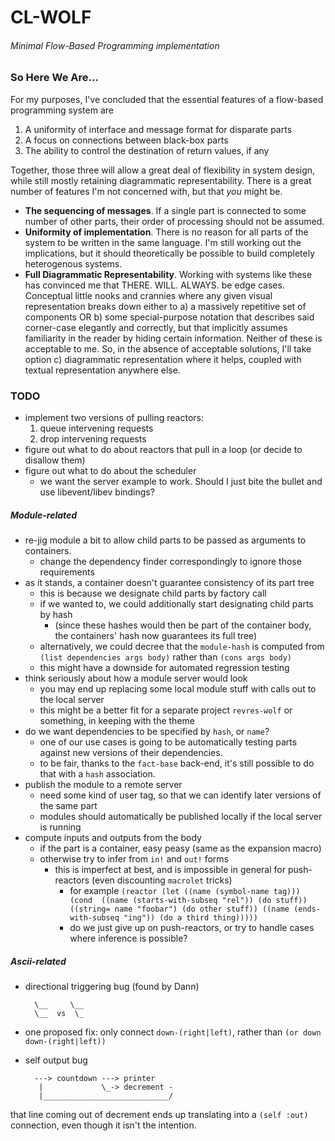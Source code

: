 # CL-WOLF
###### Minimal Flow-Based Programming implementation

### So Here We Are...

For my purposes, I've concluded that the essential features of a flow-based programming system are

1. A uniformity of interface and message format for disparate parts
2. A focus on connections between black-box parts
3. The ability to control the destination of return values, if any

Together, those three will allow a great deal of flexibility in system design, while still mostly retaining diagrammatic representability. There is a great number of features I'm not concerned with, but that _you_ might be.

- **The sequencing of messages**. If a single part is connected to some number of other parts, their order of processing should not be assumed.
- **Uniformity of implementation**. There is no reason for all parts of the system to be written in the same language. I'm still working out the implications, but it should theoretically be possible to build completely heterogenous systems.
- **Full Diagrammatic Representability**. Working with systems like these has convinced me that THERE. WILL. ALWAYS. be edge cases. Conceptual little nooks and crannies where any given visual representation breaks down either to a) a massively repetitive set of components OR b) some special-purpose notation that describes said corner-case elegantly and correctly, but that implicitly assumes familiarity in the reader by hiding certain information. Neither of these is acceptable to me. So, in the absence of acceptable solutions, I'll take option c) diagrammatic representation where it helps, coupled with textual representation anywhere else.

### TODO

- implement two versions of pulling reactors:
	1. queue intervening requests
	2. drop intervening requests
- figure out what to do about reactors that pull in a loop (or decide to disallow them)
- figure out what to do about the scheduler
	- we want the server example to work. Should I just bite the bullet and use libevent/libev bindings?

##### Module-related

- re-jig module a bit to allow child parts to be passed as arguments to containers.
	- change the dependency finder correspondingly to ignore those requirements
- as it stands, a container doesn't guarantee consistency of its part tree
	- this is because we designate child parts by factory call
	- if we wanted to, we could additionally start designating child parts by hash
		- (since these hashes would then be part of the container body, the containers' hash now guarantees its full tree)
	- alternatively, we could decree that the `module-hash` is computed from `(list dependencies args body)` rather than `(cons args body)`
	- this might have a downside for automated regression testing 
- think seriously about how a module server would look
	- you may end up replacing some local module stuff with calls out to the local server
	- this might be a better fit for a separate project `revres-wolf` or something, in keeping with the theme
- do we want dependencies to be specified by `hash`, or `name`?
	- one of our use cases is going to be automatically testing parts against new versions of their dependencies.
	- to be fair, thanks to the `fact-base` back-end, it's still possible to do that with a `hash` association.
- publish the module to a remote server
	- need some kind of user tag, so that we can identify later versions of the same part
	- modules should automatically be published locally if the local server is running
- compute inputs and outputs from the body
	- if the part is a container, easy peasy (same as the expansion macro)
	- otherwise try to infer from `in!` and `out!` forms
		- this is imperfect at best, and is impossible in general for push-reactors (even discounting `macrolet` tricks)
			- for example `(reactor
				             (let ((name (symbol-name tag)))
				               (cond 
				                 ((name (starts-with-subseq "rel"))
					              (do stuff))
				                 ((string= name "foobar")
					              (do other stuff))
				                 ((name (ends-with-subseq "ing"))
					              (do a third thing)))))`
			- do we just give up on push-reactors, or try to handle cases where inference is possible?

##### Ascii-related
- directional triggering bug (found by Dann)

        \__     \__
        \__  vs  \_

- one proposed fix: only connect `down-(right|left)`, rather than `(or down down-(right|left))`

- self output bug

        ---> countdown ---> printer
         |             \_-> decrement -
         |____________________________/

that line coming out of decrement ends up translating into a `(self :out)` connection, even though it isn't the intention.

